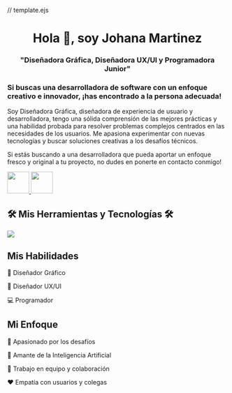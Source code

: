 // template.ejs
  <h1 align="center">Hola 👋, soy Johana Martinez</h1>
  <h3 align="center"> "Diseñadora Gráfica, Diseñadora UX/UI y Programadora Junior" </h3>

<h3>Si buscas una desarrolladora de software con un enfoque creativo e innovador, ¡has encontrado a la persona adecuada!
</h3>

Soy Diseñadora Gráfica, diseñadora de experiencia de usuario y desarrolladora, tengo una sólida comprensión de las mejores
prácticas y una habilidad probada para resolver problemas complejos centrados en las necesidades de los usuarios. 
Me apasiona experimentar con nuevas tecnologías y buscar soluciones creativas a los desafíos técnicos. 

Si estás buscando a una desarrolladora que pueda aportar un enfoque fresco y original a tu proyecto, no dudes en ponerte en
contacto conmigo!

<p align="left">
  <a href="https://www.linkedin.com/in/johana-martinez-574471212/">
    <img alt="" width="50px"
      src="https://user-images.githubusercontent.com/43545812/144035037-0f415fc7-9f96-4517-a370-ccc6e78a714b.png" />
  </a>
  <a href="https://www.instagram.com/?hl=es-la">
    <img alt="" width="50px"
      src="https://user-images.githubusercontent.com/43545812/144035088-0dfb165f-8fe0-4d13-896c-876c29d2b128.png" />
  </a>
</p>

<h2 align="justify">🛠 Mis Herramientas y Tecnologías 🛠</h2>
<p align="justify">
  <img src="https://skillicons.dev/icons?i=python,java,javascript,react,nodejs,django,mysql,css,html,sass,docker,git,figma,&perline=15" />
</p>

<div class="skills">
        <h2>Mis Habilidades</h2>
        <p>🎨 Diseñador Gráfico</p>
        <p>🎨 Diseñador UX/UI</p>
        <p>💻 Programador</p>
    </div>
    <div class="skills">
        <h2>Mi Enfoque</h2>
        <p>🚀 Apasionado por los desafíos</p>
        <p>🤖 Amante de la Inteligencia Artificial</p>
        <p>🤝 Trabajo en equipo y colaboración</p>
        <p>❤️ Empatía con usuarios y colegas</p>
    </div>

